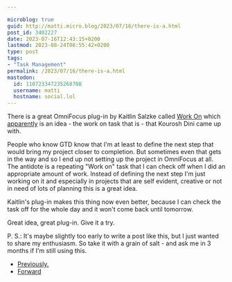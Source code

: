 ```yaml
---

microblog: true
guid: http://matti.micro.blog/2023/07/16/there-is-a.html
post_id: 3402227
date: 2023-07-16T12:43:15+0200
lastmod: 2023-08-24T08:55:42+0200
type: post
tags:
- "Task Management"
permalink: /2023/07/16/there-is-a.html
mastodon:
  id: 110723347235268708
  username: matti
  hostname: social.lol
---
```

There is a great OmniFocus plug-in by Kaitlin Salzke called [Work On](https://kaitlinsalzke.com/omnifocus-plugins/work-on/) which [apparently](https://kaitlinsalzke.com/workflow/waxing-philosophical-about-task-management-in-omnifocus/) is an idea - the work on task that is - that Kourosh Dini came up with.

People who know GTD know that I'm at least to define the next step that would bring my project closer to completion. But sometimes even that gets in the way and so I end up not setting up the project in OmniFocus at all. The antidote is a repeating "Work on" task that I can check off when I did an appropriate amount of work. Instead of defining the next step I'm just working on it and especially in projects that are self evident, creative or not in need of lots of planning this is a great idea.

Kaitlin's plug-in makes this thing now even better, because I can check the task off for the whole day and it won't come back until tomorrow.

Great idea, great plug-in. Give it a try.

P. S.: It's maybe slightly too early to write a post like this, but I just wanted to share my enthusiasm. So take it with a grain of salt - and ask me in 3 months if I'm still using this.

- [Previously.](https://blog.martin-haehnel.de/2023/03/16/i-dont-know.html)
- [Forward](https://blog.martin-haehnel.de/2023/08/23/kaitlin-salzke-makes.html)
